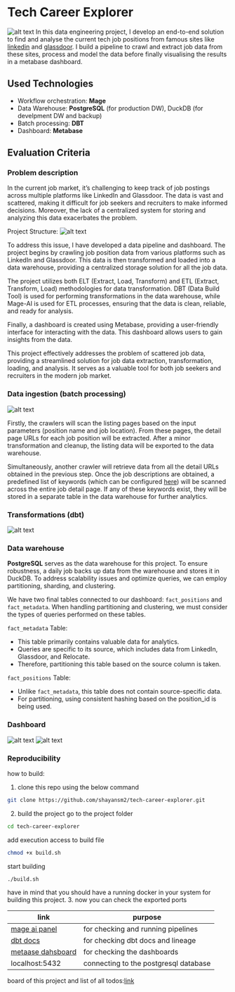 # Tech Career Explorer
![alt text](statics/project_demo.png)
In this data engineering project, I develop an end-to-end solution to find and analyse the current tech job positions from famous sites like [linkedin](https://www.linkedin.com/) and [glassdoor](glassdoor.com). I build a pipeline to crawl and extract job data from these sites, process and model the data before finally visualising the results in a metabase dashboard.
## Used Technologies
- Workflow orchestration: **Mage**
- Data Warehouse: **PostgreSQL** (for production DW), DuckDB (for develpment DW and backup)
- Batch processing: **DBT**
- Dashboard: **Metabase**

## Evaluation Criteria
### Problem description
In the current job market, it’s challenging to keep track of job postings across multiple platforms like LinkedIn and Glassdoor. The data is vast and scattered, making it difficult for job seekers and recruiters to make informed decisions. Moreover, the lack of a centralized system for storing and analyzing this data exacerbates the problem.

Project Structure: 
![alt text](statics/project_schema.png)

To address this issue, I have developed a data pipeline and dashboard. The project begins by crawling job position data from various platforms such as LinkedIn and Glassdoor. This data is then transformed and loaded into a data warehouse, providing a centralized storage solution for all the job data.

The project utilizes both ELT (Extract, Load, Transform) and ETL (Extract, Transform, Load) methodologies for data transformation. DBT (Data Build Tool) is used for performing transformations in the data warehouse, while Mage-AI is used for ETL processes, ensuring that the data is clean, reliable, and ready for analysis.

Finally, a dashboard is created using Metabase, providing a user-friendly interface for interacting with the data. This dashboard allows users to gain insights from the data.

This project effectively addresses the problem of scattered job data, providing a streamlined solution for job data extraction, transformation, loading, and analysis. It serves as a valuable tool for both job seekers and recruiters in the modern job market.

### Data ingestion (batch processing)

![alt text](statics/mage.png)

Firstly, the crawlers will scan the listing pages based on the input parameters (position name and job location). From these pages, the detail page URLs for each job position will be extracted. After a minor transformation and cleanup, the listing data will be exported to the data warehouse.

Simultaneously, another crawler will retrieve data from all the detail URLs obtained in the previous step. Once the job descriptions are obtained, a predefined list of keywords (which can be configured [here](./src/configs/keywords.yml)) will be scanned across the entire job detail page. If any of these keywords exist, they will be stored in a separate table in the data warehouse for further analytics.

### Transformations (dbt)

![alt text](statics/dbt.png)

### Data warehouse

**PostgreSQL** serves as the data warehouse for this project. To ensure robustness, a daily job backs up data from the warehouse and stores it in DuckDB. To address scalability issues and optimize queries, we can employ partitioning, sharding, and clustering.

We have two final tables connected to our dashboard: `fact_positions` and `fact_metadata`. When handling partitioning and clustering, we must consider the types of queries performed on these tables.

`fact_metadata` Table:
- This table primarily contains valuable data for analytics.
- Queries are specific to its source, which includes data from LinkedIn, Glassdoor, and Relocate.
- Therefore, partitioning this table based on the source column is taken.

`fact_positions` Table:
- Unlike `fact_metadata`, this table does not contain source-specific data.
- For partitioning, using consistent hashing based on the position_id is being used.

### Dashboard

![alt text](statics/metabase1.png)
![alt text](statics/metabase2.png)
### Reproducibility
how to build:
1. clone this repo using the below command
```bash
git clone https://github.com/shayansm2/tech-career-explorer.git
```
2. build the project
go to the project folder
```bash
cd tech-career-explorer
```
add execution access to build file
```bash
chmod +x build.sh
```
start building
```bash
./build.sh
```
have in mind that you should have a running docker in your system for building this project.
3. now you can check the exported ports 

|link|purpose|
|---|---|
|[mage ai panel](http://localhost:6789/)| for checking and running pipelines |
|[dbt docs](http://localhost:8080/)| for checking dbt docs and lineage|
|[metaase dahsboard](http://localhost:3000/dashboard/1-job-positions)|for checking the dashboards|
|localhost:5432|connecting to the postgresql database|


board of this project and list of all todos:[link](https://github.com/users/shayansm2/projects/7/views/2)